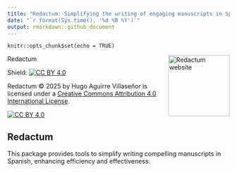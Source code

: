 ```yaml
---
title: "Redactum: Simplifying the writing of engaging manuscripts in Spanish."
date: "`r format(Sys.time(), '%d %B %Y')`"
output: rmarkdown::github_document
---
```


```{r setup, include=FALSE}
knitr::opts_chunk$set(echo = TRUE)
```

Redactum <a href="https://github.com/Macrurido/Redactum/"><img src="man/figures/logo.png" align="right" height="139" alt="Redactum website" /></a>

<!-- README.md is generated from README.Rmd. Please edit that file -->

Shield: [![CC BY 4.0][cc-by-shield]][cc-by]

Redactum © 2025 by Hugo Aguirre Villaseñor is licensed under a
[Creative Commons Attribution 4.0 International License][cc-by].

[![CC BY 4.0][cc-by-image]][cc-by]

[cc-by]: http://creativecommons.org/licenses/by/4.0/
[cc-by-image]: https://i.creativecommons.org/l/by/4.0/88x31.png
[cc-by-shield]: https://img.shields.io/badge/License-CC%20BY%204.0-lightgrey.svg

## Redactum

This package provides tools to simplify writing compelling manuscripts in Spanish, enhancing efficiency and effectiveness.
